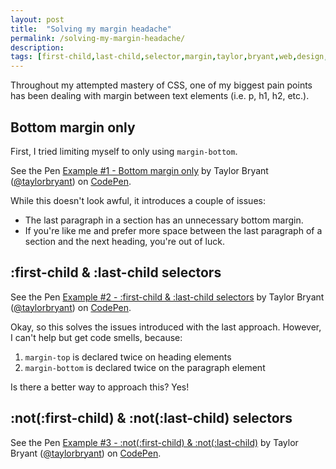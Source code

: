 ```yaml
---
layout: post
title:  "Solving my margin headache"
permalink: /solving-my-margin-headache/
description: 
tags: [first-child,last-child,selector,margin,taylor,bryant,web,design,memphis]
---
```


Throughout my attempted mastery of CSS, one of my biggest pain points has been dealing with margin between text elements (i.e. p, h1, h2, etc.).

## Bottom margin only
First, I tried limiting myself to only using `margin-bottom`.

<p data-height="800" data-theme-id="32204" data-slug-hash="ppdOZN" data-default-tab="css,result" data-user="taylorbryant" data-embed-version="2" data-pen-title="Example #1 - Bottom margin only" class="codepen">See the Pen <a href="https://codepen.io/taylorbryant/pen/ppdOZN/">Example #1 - Bottom margin only</a> by Taylor Bryant (<a href="https://codepen.io/taylorbryant">@taylorbryant</a>) on <a href="https://codepen.io">CodePen</a>.</p>
<script async src="https://production-assets.codepen.io/assets/embed/ei.js"></script>

While this doesn't look awful, it introduces a couple of issues:
* The last paragraph in a section has an unnecessary bottom margin.
* If you're like me and prefer more space between the last paragraph of a section and the next heading, you're out of luck.

## :first-child & :last-child selectors

<p data-height="800" data-theme-id="32204" data-slug-hash="YYEeMW" data-default-tab="css,result" data-user="taylorbryant" data-embed-version="2" data-pen-title="Example #2 - :first-child & :last-child selectors" class="codepen">See the Pen <a href="https://codepen.io/taylorbryant/pen/YYEeMW/">Example #2 - :first-child & :last-child selectors</a> by Taylor Bryant (<a href="https://codepen.io/taylorbryant">@taylorbryant</a>) on <a href="https://codepen.io">CodePen</a>.</p>
<script async src="https://production-assets.codepen.io/assets/embed/ei.js"></script>

Okay, so this solves the issues introduced with the last approach. However, I can't help but get code smells, because:
1. `margin-top` is declared twice on heading elements
2. `margin-bottom` is declared twice on the paragraph element

Is there a better way to approach this? Yes!

## :not(:first-child) & :not(:last-child) selectors
<p data-height="800" data-theme-id="32204" data-slug-hash="dJZqjg" data-default-tab="css,result" data-user="taylorbryant" data-embed-version="2" data-pen-title="Example #3 - :not(:first-child) & :not(:last-child)" class="codepen">See the Pen <a href="https://codepen.io/taylorbryant/pen/dJZqjg/">Example #3 - :not(:first-child) & :not(:last-child)</a> by Taylor Bryant (<a href="https://codepen.io/taylorbryant">@taylorbryant</a>) on <a href="https://codepen.io">CodePen</a>.</p>
<script async src="https://production-assets.codepen.io/assets/embed/ei.js"></script>
